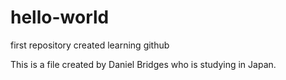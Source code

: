 # hello-world
first repository created learning github

This is a file created by Daniel Bridges who is studying in Japan.
